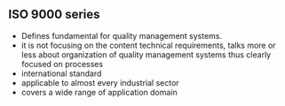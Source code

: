  ## ISO 9000 series
 - Defines fundamental for quality management systems.
 - it is not focusing on the content technical requirements, talks more or less about organization of quality management systems thus clearly focused on processes
 - international standard 
 - applicable to almost every industrial sector 
 - covers a wide range of application domain